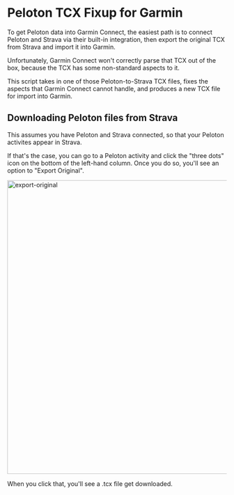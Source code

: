# Peloton TCX Fixup for Garmin

To get Peloton data into Garmin Connect, the easiest path is to connect Peloton and Strava via their built-in integration, then export the original TCX from Strava and import it into Garmin.

Unfortunately, Garmin Connect won't correctly parse that TCX out of the box, because the TCX has some non-standard aspects to it.

This script takes in one of those Peloton-to-Strava TCX files, fixes the aspects that Garmin Connect cannot handle, and produces a new TCX file for import into Garmin.

## Downloading Peloton files from Strava

This assumes you have Peloton and Strava connected, so that your Peloton activites appear in Strava.

If that's the case, you can go to a Peloton activity and click the "three dots" icon on the bottom of the left-hand column. Once you do so, you'll see an option to "Export Original".

<img width="675" alt="export-original" src="https://github.com/dschafer/pelotontcxfixup/assets/2760005/b0f3e08c-573d-485d-9c1a-e37db6acfcdb">

When you click that, you'll see a .tcx file get downloaded.
